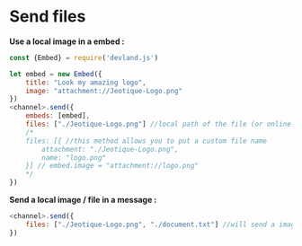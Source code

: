 # Send files

**Use a local image in a embed :**

```javascript
const {Embed} = require('devland.js')

let embed = new Embed({
    title: "Look my amazing logo",
    image: "attachment://Jeotique-Logo.png"
})
<channel>.send({
    embeds: [embed],
    files: ["./Jeotique-Logo.png"] //local path of the file (or online url)
    /*
    files: [{ //this method allows you to put a custom file name
        attachment: "./Jeotique-Logo.png",
        name: "logo.png"
    }] // embed.image = "attachment://logo.png"
    */
})
```

**Send a local image / file in a message :**

```javascript
<channel>.send({
    files: ["./Jeotique-Logo.png", "./document.txt"] //will send a image and a text file
})
```
